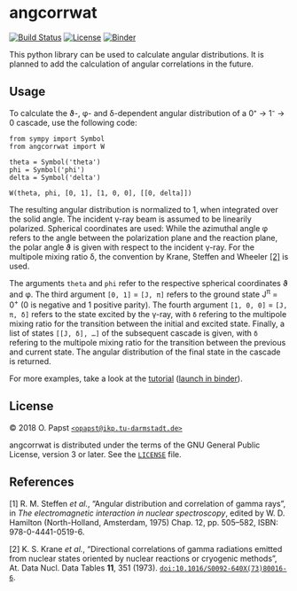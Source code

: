 # angcorrwat

[![Build Status](https://travis-ci.com/op3/angcorrwat.svg?branch=master)](https://travis-ci.com/op3/angcorrwat)
[![License](https://img.shields.io/badge/License-GPL%20v3+-blue.svg)](LICENSE)
[![Binder](https://mybinder.org/badge.svg)](https://mybinder.org/v2/gh/op3/angcorrwat/master?filepath=doc%2Ftutorial.ipynb)

This python library can be used to calculate angular distributions.
It is planned to add the calculation of angular correlations in the future.


## Usage

To calculate the ϑ-, φ- and δ-dependent angular distribution of a 0⁺ → 1⁻ → 0 cascade, use the following code:

```
from sympy import Symbol
from angcorrwat import W

theta = Symbol('theta')
phi = Symbol('phi')
delta = Symbol('delta')

W(theta, phi, [0, 1], [1, 0, 0], [[0, delta]])
```

The resulting angular distribution is normalized to 1, when integrated over the solid angle.
The incident γ-ray beam is assumed to be linearily polarized.
Spherical coordinates are used:
While the azimuthal angle φ refers to the angle between the polarization plane and the reaction plane,
the polar angle ϑ is given with respect to the incident γ-ray.
For the multipole mixing ratio δ, the convention by Krane, Steffen and Wheeler [\[2\]](#ref-2) is used.

The arguments `theta` and `phi` refer to the respective spherical coordinates ϑ and φ.
The third argument `[0, 1]` = `[J, π]` refers to the ground state J<sup>π</sup> = 0<sup>+</sup> (0 is negative and 1 positive parity).
The fourth argument `[1, 0, 0]` = `[J, π, δ]` refers to the state excited by the γ-ray, with `δ` refering to the multipole mixing ratio for the transition between the initial and excited state.
Finally, a list of states `[[J, δ], …]` of the subsequent cascade is given, with `δ` refering to the multipole mixing ratio for the transition between the previous and current state.
The angular distribution of the final state in the cascade is returned.

For more examples, take a look at the [tutorial](doc/tutorial.ipynb) ([launch in binder](https://mybinder.org/v2/gh/op3/angcorrwat/master?filepath=doc%2Ftutorial.ipynb)).

## License<a name="license"></a>

© 2018 O. Papst [`<opapst@ikp.tu-darmstadt.de>`](mailto:opapst@ikp.tu-darmstadt.de)

angcorrwat is distributed under the terms of the GNU General Public License, version 3 or later.
See the [`LICENSE`](LICENSE) file.


## References

<a name="ref-1">[1]</a> R. M. Steffen *et al.*, “Angular distribution and correlation of gamma rays”, in *The electromagnetic interaction in nuclear spectroscopy*, edited by W. D. Hamilton (North-Holland, Amsterdam, 1975) Chap. 12, pp. 505–582, ISBN: 978-0-4441-0519-6.

<a name="ref-2">[2]</a> K. S. Krane *et al.*, “Directional correlations of gamma radiations emitted from nuclear states oriented by nuclear reactions or cryogenic methods”, At. Data Nucl. Data Tables **11**, 351 (1973). [`doi:10.1016/S0092-640X(73)80016-6`](https://doi.org/10.1016/S0092-640X(73)80016-6).  
